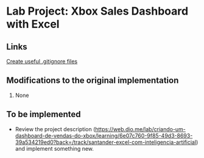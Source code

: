 # Lab Project: Xbox Sales Dashboard with Excel

## Links

[Create useful .gitignore files](https://www.toptal.com/developers/gitignore/)

## Modifications to the original implementation

1. None

## To be implemented

* Review the project description (https://web.dio.me/lab/criando-um-dashboard-de-vendas-do-xbox/learning/6e07c760-9f85-49d3-8693-39a534219ed0?back=/track/santander-excel-com-inteligencia-artificial) and implement something new. 
